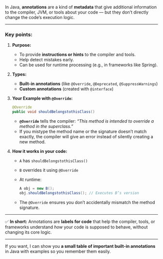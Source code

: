 In Java, **annotations** are a kind of **metadata** that give additional information to the compiler, JVM, or tools about your code — but they don’t directly change the code’s execution logic.

---

### **Key points:**

1. **Purpose:**

   * To provide **instructions or hints** to the compiler and tools.
   * Help detect mistakes early.
   * Can be used for runtime processing (e.g., in frameworks like Spring).

2. **Types:**

   * **Built-in annotations** (like `@Override`, `@Deprecated`, `@SuppressWarnings`)
   * **Custom annotations** (created with `@interface`)

3. **Your Example with `@Override`:**

   ```java
   @Override
   public void shouldBelongstothisClass()
   ```

   * **`@Override`** tells the compiler:
     *“This method is intended to override a method in the superclass.”*
   * If you mistype the method name or the signature doesn’t match exactly, the compiler will give an error instead of silently creating a new method.

4. **How it works in your code:**

   * `A` has `shouldBelongstothisClass()`
   * `B` overrides it using `@Override`
   * At runtime:

     ```java
     A obj = new B();
     obj.shouldBelongstothisClass(); // Executes B’s version
     ```
   * The `@Override` ensures you don’t accidentally mismatch the method signature.

---

✅ **In short:**
Annotations are **labels for code** that help the compiler, tools, or frameworks understand *how* your code is supposed to behave, without changing its core logic.

---

If you want, I can show you **a small table of important built-in annotations** in Java with examples so you remember them easily.
